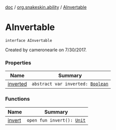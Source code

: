 [doc](../../index.md) / [org.snakeskin.ability](../index.md) / [AInvertable](./index.md)

# AInvertable

`interface AInvertable`

Created by cameronearle on 7/30/2017.

### Properties

| Name | Summary |
|---|---|
| [inverted](inverted.md) | `abstract var inverted: `[`Boolean`](https://kotlinlang.org/api/latest/jvm/stdlib/kotlin/-boolean/index.html) |

### Functions

| Name | Summary |
|---|---|
| [invert](invert.md) | `open fun invert(): `[`Unit`](https://kotlinlang.org/api/latest/jvm/stdlib/kotlin/-unit/index.html) |
